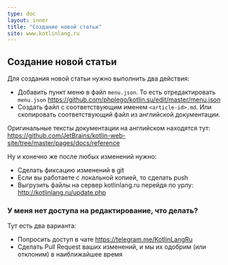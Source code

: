 ```yaml
---
type: doc
layout: inner
title: "Создание новой статьи"
site: www.kotlinlang.ru
---
```


## Создание новой статьи

Для создания новой статьи нужно выполнить два действия:

* Добавить пункт меню в файл `menu.json`. То есть отредактировать `menu.json`  https://github.com/phplego/kotlin.su/edit/master/menu.json
* Создать файл с соответствующим именем `<article-id>.md`. Или скопировать соответствующий файл из английской документации.

Оригинальные тексты документации на английском находятся тут:
https://github.com/JetBrains/kotlin-web-site/tree/master/pages/docs/reference

Ну и конечно же после любых изменений нужно:
* Сделать фиксацию изменений в git
* Если вы работаете с локальной копией, то сделать push
* Выгрузить файлы на сервер kotlinlang.ru перейдя по урлу: http://kotlinlang.ru/update.php


### У меня нет доступа на редактирование, что делать?

Тут есть два варианта:
* Попросить доступ в чате https://telegram.me/KotlinLangRu
* Сделать Pull Request ваших изменений, и мы их одобрим (или отклоним) в наиближайшее время
